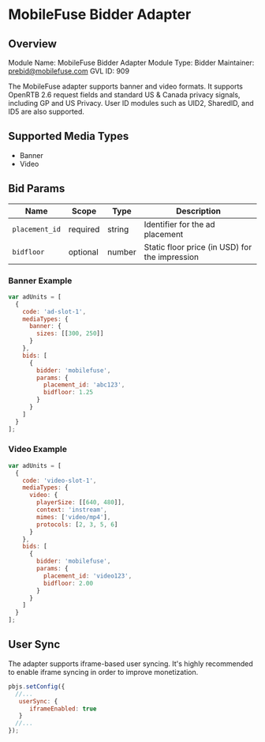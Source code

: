 # MobileFuse Bidder Adapter

## Overview

Module Name: MobileFuse Bidder Adapter
Module Type: Bidder
Maintainer: prebid@mobilefuse.com
GVL ID: 909

The MobileFuse adapter supports banner and video formats. It supports OpenRTB 2.6 request fields and standard US & Canada privacy signals, including GP and US Privacy. User ID modules such as UID2, SharedID, and ID5 are also supported.

## Supported Media Types
- Banner
- Video

## Bid Params
| Name           | Scope     | Type   | Description                           |
|----------------|-----------|--------|---------------------------------------|
| `placement_id` | required  | string | Identifier for the ad placement       |
| `bidfloor`     | optional  | number | Static floor price (in USD) for the impression |

### Banner Example
```javascript
var adUnits = [
  {
    code: 'ad-slot-1',
    mediaTypes: {
      banner: {
        sizes: [[300, 250]]
      }
    },
    bids: [
      {
        bidder: 'mobilefuse',
        params: {
          placement_id: 'abc123',
          bidfloor: 1.25
        }
      }
    ]
  }
];
```

### Video Example
```javascript
var adUnits = [
  {
    code: 'video-slot-1',
    mediaTypes: {
      video: {
        playerSize: [[640, 480]],
        context: 'instream',
        mimes: ['video/mp4'],
        protocols: [2, 3, 5, 6]
      }
    },
    bids: [
      {
        bidder: 'mobilefuse',
        params: {
          placement_id: 'video123',
          bidfloor: 2.00
        }
      }
    ]
  }
];
```

## User Sync
The adapter supports iframe-based user syncing. It's highly recommended to enable iframe syncing in order to improve monetization.

```javascript
pbjs.setConfig({
  //...
   userSync: {
      iframeEnabled: true
   }
  //...
});
```
